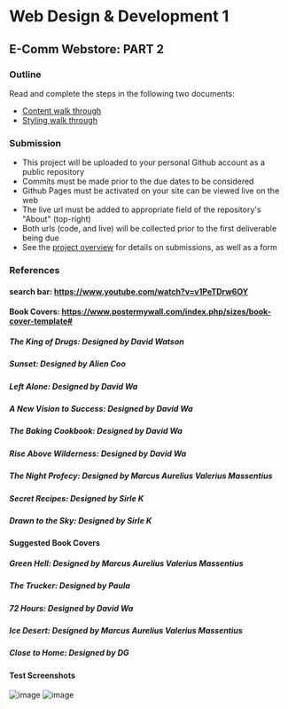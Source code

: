 # Web Design & Development 1
## E-Comm Webstore: PART 2

### Outline

Read and complete the steps in the following two documents:

- [Content walk through](https://www.notion.so/juneate/Webstore-Part-2-Content-82e34001fca54aac93b7d1e9053a5927)
- [Styling walk through](https://www.notion.so/juneate/Webstore-Part-2-Style-b057567610534569b33fb5bfdb34ce6b)

### Submission

- This project will be uploaded to your personal Github account as a public repository
- Commits must be made prior to the due dates to be considered
- Github Pages must be activated on your site can be viewed live on the web
- The live url must be added to appropriate field of the repository's "About" (top-right)
- Both urls (code, and live) will be collected prior to the first deliverable being due
- See the [project overview](https://www.notion.so/juneate/Project-Webstore-28443f753b344d60b0176a24e14f17c9) for details on submissions, as well as a form

### References

#### search bar: https://www.youtube.com/watch?v=v1PeTDrw6OY
#### Book Covers: https://www.postermywall.com/index.php/sizes/book-cover-template#

##### The King of Drugs: Designed by David Watson
##### Sunset: Designed by Alien Coo
##### Left Alone: Designed by David Wa
##### A New Vision to Success: Designed by David Wa
##### The Baking Cookbook: Designed by David Wa
##### Rise Above Wilderness: Designed by David Wa
##### The Night Profecy: Designed by Marcus Aurelius Valerius Massentius
##### Secret Recipes: Designed by Sirle K
##### Drawn to the Sky: Designed by Sirle K
#### Suggested Book Covers

##### Green Hell: Designed by Marcus Aurelius Valerius Massentius
##### The Trucker: Designed by Paula
##### 72 Hours: Designed by David Wa
##### Ice Desert: Designed by Marcus Aurelius Valerius Massentius
##### Close to Home: Designed by DG
#### Test Screenshots

![image](../img/w3-validator.png)
![image](../img/chrome-lighthouse.png)










